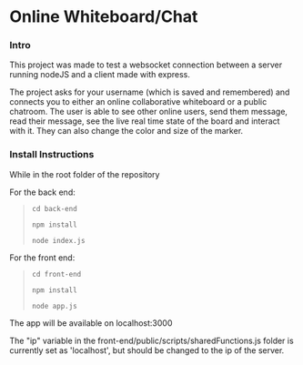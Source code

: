 # Online Whiteboard/Chat

### Intro

This project was made to test a websocket connection between a server running nodeJS and a client made with express.

The project asks for your username (which is saved and remembered) and connects you to either an online collaborative whiteboard or a public chatroom.
The user is able to see other online users, send them message, read their message, see the live real time state of the board and interact with it.
They can also change the color and size of the marker.

### Install Instructions

While in the root folder of the repository

For the back end:
>`cd back-end`
>
>`npm install`
>
>`node index.js`

For the front end:
>`cd front-end`
>
>`npm install`
>
>`node app.js`

The app will be available on localhost:3000

The "ip" variable in the front-end/public/scripts/sharedFunctions.js folder is currently set as 'localhost', but should be changed to the ip of the server.

